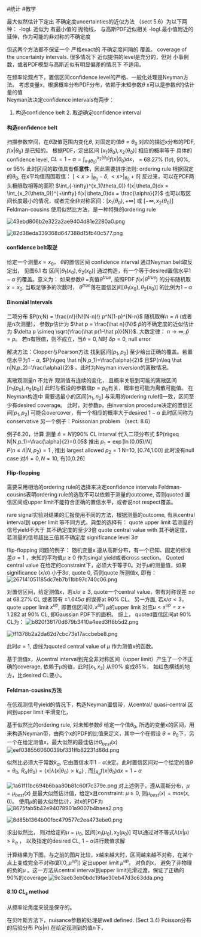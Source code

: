 #统计 #教学

最大似然估计下定出 不确定度uncertainties的近似方法 （sect 5.6）为以下两种：
-logL 近似为 有最小值的 抛物线， 与高斯PDF近似相关
-logL最小值附近的延伸，作为可能的非对称的不确定度

但这两个方法都不保证一个 严格exact的 不确定度间隔的 覆盖。 coverage of the uncertainty intervals.
很多情况下 近似提供的level是充分的，但对 小事例数，或者PDF模型与高斯近似有明显偏差的情况下 不适用。

在频率论观点下，置信区间confidence level的严格、一般化处理是Neyman方法。
考虑变量x，根据概率分布PDF分布，依赖于未知参数$\theta$
x可以是参数$\theta$的估计量的值  
Neyman法决定confidence intervals有两步：
1. 构造confidence belt   2. 取逆确定confidence interval
#### 构造confidence belt
扫描参数空间，在$\theta$取值范围内变化$\theta$,  对固定的值$\theta = \theta_0$  对应的描述x分布的PDF, $f(x|\theta_0)$ 是已知的。
根据PDF，定出区间 $[x_1(\theta_0), x_2(\theta_0)]$  相应的概率等于 具体的confidence level,  $CL=1-\alpha = \int_{x_1(\theta_0)}^{x_2(\theta_0)} f(x|\theta_0)dx$， = 68.27%  (1$\sigma$), 90%, or 95%
此时区间的取值具有**任意性**，因此需要排序法则: ordering rule
根据固定的$\theta_0$, 在x平均值周围取值： $[<x>|_{\theta_0}-\delta, <x>|_{\theta_0}+\delta]$
反过来，可以在PDF两头极限取相等的面积  $\int_{-\infty}^{x_1(\theta_0)} f(x|\theta_0)dx = \int_{x_2(\theta_0)}^{+\infty} f(x|\theta_0)dx = \frac{\alpha}{2}$
也可以取区间长度最小的情况，或者完全非对称区间：$[x_1(\theta_0),+\infty]$ 或 $[-\infty, x_2(\theta_0)]$
Feldman-cousins 使用似然比方法，是一种特殊的ordering rule

![43ebd806b2e322a2ae9404d81e2280a0.png](43ebd806b2e322a2ae9404d81e2280a0.png)




![82d38eda339368d647388d15fb40c577.png](82d38eda339368d647388d15fb40c577.png)

#### confidence belt取逆

给定一个测量$x=x_0$， $\theta$的置信区间 confidence interval 通过Neyman belt取反定出， 见图6.1 右
区间$[\theta_1(x_0),\theta_2(x_0)]$   通过构造，有一个等于desired置信水平$1-\alpha$ 的覆盖。意义为： 如果参数$\theta$ =真值$\theta^{true}$,  按照PDF $f(x|\theta^{true})$ 的分布随机取$x=x_0$, 当取足够多的次数时， $\theta^{true}$落在置信区间$[\theta_1(x_0),\theta_2(x_0)]$ 的比例为$1-\alpha$

#### Binomial Intervals
二项分布 $P(n;N) = \frac{n!}{N!(N-n)!} p^N(1-p)^{N-n}$    随机取样$n=\hat n$ (或者是n次测量)，
参数p估计为 $\hat p = \frac{\hat n}{N}$
$\hat p$的不确定度的近似估计为  $\delta p \simeq \sqrt{\frac{\hat p(1-\hat p)}{N}}$.  大数定律： $n\to \infty, \hat p = p$。 若n有限值，则不成立，当$\hat n =0, N$时  $\delta p =0$, null error

解决方法：Clopper与Pearson方法
找到区间$[p_1,p_2]$ 至少给出正确的覆盖。若置信水平为$1-\alpha$, $P(n\geq \hat n|N,p_1)=\frac{\alpha}{2}$ 且$P(n\leq \hat n|N,p_2)=\frac{\alpha}{2}$ 。此时为Neyman inversion的离散情况。

离散观测量n 不允许 观测值有连续的变化， 且概率关联到可能的离散区间$[n_1(p_0), n_2(p_0)]$  此时与假设的参数值$p=p_0$有关，概率也可能为离散可能值。
在Neyman构造中 需要选最小的区间$[n_1,n_2]$   与采用的ordering rule相一致，区间至少有desired coverage。
此时，对参数p，由inversion procedure决定的置信区间$[p_1,p_2]$ 可能会overcover，有一个相应的概率大于desired $1-\alpha$   此时区间称为conservative
另一个例子：Poissonian problem （sect. 8.6）

例子6.20，计算 测量 $\hat n = N$的90% CL interval  代入二项分布式
$P(n\geq N|N,p_1)=\frac{\alpha}{2}=0.05$ 推出 $p_1 = \exp[\ln(0.05)/N]$   
$P(n\leq \hat n|N,p_2)=1$ , 推出 largest allowed $p_2 = 1$
N=10,  [0.74,1.00]  此时没有null case    对$\hat n =0, N=10$, 有[0,0.26]

#### Flip-flopping
需要采用相洽的ordering rule的选择来决定confidence intervals
Feldman-cousins表明ordering rule的选取不可以依赖于测量的outcome, 否则quoted 置信区间或upper limit不能符合正确的置信水平，或者说not respect覆盖。

rare signal实验对结果的汇报使用不同的方法，根据测量的outcome, 有从central interval到 upper limit 等不同方式。典型的选择有：
quote upper limit 若测量的信号yield不大于 其不确定度的至少3倍
quote central value with 其不确定度，若测量的信号超出三倍其不确定度
significance level $3\sigma$

flip-flopping 问题的例子：
随机变量x 遵从高斯分布，有一个已知、固定的标准差$\sigma=1$ ，未知的平均值$\mu\geq 0$ 作为singal yield或者cross section。   Quoted central value 在给定的constraint下，必须大于等于0。对于$\mu$的测量值，如果significance ($x/\sigma$) 小于$3\sigma$,  quote 0, 否则quote 所测值x, 即有：
![267141051185dc7eb7b11bb97c740c06.png](267141051185dc7eb7b11bb97c740c06.png)

对置信区间，给定测值x，若$x/\sigma \geq 3$, quote一个central value，带有对称误差 $\pm \sigma$ at 68.27\% CL
或者带有 $\pm 1.645\sigma$ 的误差at 90% CL。 另一方面, 若$x/\sigma<3$， quote upper limit $x^{up}$, 即置信区间$[0,x^{up}]$
$\mu$的upper limit 对应$\mu<x^{up}=x+1.282$ at 90% CL, 即Gaussian PDF下的面积。
综上， quoted置信区间at 90% CL为：
![b820f38170d679b3410a4eed3ff8b5d2.png](b820f38170d679b3410a4eed3ff8b5d2.png)

![ff1378b2a2da62d7cbc73e17accbebe8.png](ff1378b2a2da62d7cbc73e17accbebe8.png)

此时$\sigma =1$, 虚线为quoted central value of $\mu$ 作为测值x的函数。


基于测值x，从central interval到完全非对称区间（upper limit）产生了一个不正确的coverage, 依赖于$\mu$的值，此时$[x_1,x_2]$ 从90% 变成85%， 如红色横线的地方，比desired CL要小。

#### Feldman-cousins方法
在低观测信号yield的情况下，构造Neyman置信带，从central/ quasi-central 区间到upper limit 平滑变化，

基于似然比的ordering rule, 对未知参数$\theta$ 给定一个值$\theta_0$, 所选的变量x的区间，用来构造Neyman带，由两个x的PDF的比值来定义，其中一个在假设 $\theta=\theta_0$下，另一个在给定测值x，最大似然的最佳估计$\theta_{best}(x)$
![eef038556060039bf331ffb82231d88d.png](eef038556060039bf331ffb82231d88d.png)

似然比必须大于常数$k_\alpha$, 它由置信水平$1-\alpha$决定。此时置信区间对一个给定的值$\theta=\theta_0$, 
$R_\alpha(\theta_0)=\{x| \lambda(x|\theta_0)>k_\alpha\}$ , 而$\int_{R_\alpha} f(x|\theta_0)dx = 1-\alpha$


![1a61f11bc694b6baa80b81c60f7c379e.png](1a61f11bc694b6baa80b81c60f7c379e.png)
对上述例子，遵从高斯分布，$\mu=\mu_{best}(x)$ 是最大似然估计值，给定x且constraint: $\mu\geq 0$, 则$\mu_{best}(x)=max(x,0)$。 使用$\mu$的最大似然估计，对x的PDF为
![8675fab5b42e94078901a9007b4baea2.png](8675fab5b42e94078901a9007b4baea2.png)

![8d85b1364b00fbc479577c2ea473ebe0.png](8d85b1364b00fbc479577c2ea473ebe0.png)

求出似然比， 则对给定的$\mu=\mu_0$, 区间$[x_1(\mu_0), x_2(\mu_0)]$  可以通过对不等式$\lambda(x|\mu)>k_\alpha$ ， 以及指定的desired CL,  $1-\alpha$进行数值求解

计算结果为下图。与之前的图片比较，x越来越大时，区间越来越不对称，在某个点上变成完全不对称(即$[0,\mu^{up}]$) 定出upper limit $\mu^{up}$。 对负的x， 避免了非物理的负的$\mu$ 。这一方法从central interval到upper limit光滑过渡，保证了正确的90%的coverage
![9c3aeb3eb0bdc19fae30eb47d3c63dda.png](9c3aeb3eb0bdc19fae30eb47d3c63dda.png)

#### 8.10 $CL_s$ method
从频率论角度来说是保守的。

在贝叶斯方法下，nuisance参数的处理是well defined. (Sect 3.4)
Poisson分布的后验分布  P(s|n)  在给定观测到的值n下，